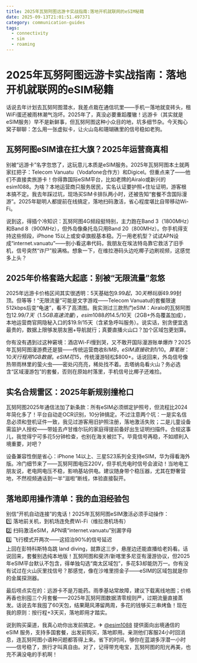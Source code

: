 ```yaml
---
title: 2025年瓦努阿图远游卡实战指南:落地开机就联网的eSIM秘籍
date: 2025-09-13T21:01:51.497371
category: communication-guides
tags:
  - connectivity
  - sim
  - roaming
---
```


# 2025年瓦努阿图远游卡实战指南：落地开机就联网的eSIM秘籍

话说去年计划去瓦努阿图潜水，我差点栽在通信坑里——手机一落地就变砖头，租WiFi蛋还被雨林潮气泡坏。2025年了，真没必要重蹈覆辙！远游卡（其实就是eSIM服务）早不是新鲜事，但瓦努阿图这种小众目的地，坑多细节杂。今天掏心窝子聊聊：怎么用一张虚拟卡，让火山岛和珊瑚礁里的信号稳如老狗。

## 瓦努阿图eSIM谁在扛大旗？2025年运营商真相

别被“远游卡”名字忽悠了，这玩意儿本质是eSIM服务。2025年瓦努阿图本土就两家扛把子：Telecom Vanuatu（Vodafone合作方）和Digicel。但重点来了——他们不直接卖旅游卡！你得靠国际eSIM平台，比如老牌的Airalo或新兴的esim1088。为啥？本地运营商只服务居民，实名认证要护照+住址证明，游客根本搞不定。我去年踩过坑，现场买SIM卡排队两小时，还被告知“套餐不含国际漫游”。2025年聪明人都提前在线搞定，落地扫码激活，省心程度堪比自带移动Wi-Fi。

说到这，得插个冷知识：瓦努阿图4G频段挺特别，主力跑在Band 3（1800MHz）和Band 8（900MHz），但外岛像桑托岛只用Band 20（800MHz）。你手机得支持这些频段，iPhone 15以上或安卓旗舰基本稳。万一用老机型？试试APN设成“internet.vanuatu”——别小看这串代码，我朋友在埃法特岛靠它救活了旧手机，信号突然“诈尸”般满格。想象一下，在维拉港码头边吃椰子边刷视频，这感觉多上头？

## 2025年价格套路大起底：别被“无限流量”忽悠

2025年远游卡价格区间其实很透明：5天基础包$9.99起，30天畅玩版$49.99封顶。但等等！“无限流量”可能是文字游戏——Telecom Vanuatu的套餐限速512kbps后变“龟速”，看不了高清图。我实测过三款热门eSIM：Airalo的瓦努阿图包$12.99/7天（1.5GB高速流量），esim1088的$14.5/10天（2GB+外岛覆盖加成），本地运营商官网隐秘入口的$19.9/15天（含紧急呼叫服务）。说实话，别贪便宜选最贵的，数据上限够发朋友圈+导航就行；真要直播火山口？加个区域包更划算。

你有没有遇到过这种窘境：酒店Wi-Fi慢到哭，又不敢开国际漫游账单爆炸？2025年瓦努阿图漫游费还是狠——传统运营商收$8/MB，eSIM直接砍到1/10。算笔账：10天行程用1GB数据，eSIM花$15，传统漫游轻松$800+。话说回来，外岛信号像热带雨林里的萤火虫——密处闪亮亮，稀处找不着。去塔纳岛看火山？务必选含“区域漫游包”的套餐，否则在原始村落里，手机信号比椰子还难捡。

## 实名合规雷区：2025年新规别撞枪口

瓦努阿图2025年通信法加了新条款：所有eSIM必须绑定护照号，但流程比2024年简化多了！平台自动走OCR识别，10分钟搞定。不过注意两个坑：一是实名信息必须和登机证件一致，我见过游客用旧护照注册，落地激活失败；二是儿童设备需监护人授权——带娃去卢甘维尔玩的家庭得提前备好出生证明扫描件。合规这事儿，我觉得宁可多花5分钟检查，也别在海关被拦下。毕竟信号再稳，不如顺利入境重要，对吧？

设备兼容性倒是省心：iPhone 14以上、三星S23系列全支持eSIM，华为得看海外版。冷门细节来了——瓦努阿图电压220V，但手机充电时信号会波动！当地电工朋友说，老电网电压不稳，影响基站供电。建议随身带个稳压器，尤其在野奢营地，不然视频通话到一半“滋啦”断线，体验直接裂开。

## 落地即用操作清单：我的血泪经验包

别信“开机自动连接”的鬼话！2025年瓦努阿图eSIM激活必须手动操作：  
1️⃣ 落地前关机，到机场连免费Wi-Fi（维拉港机场有）  
2️⃣ 扫码激活eSIM，APN填“internet.vanuatu”别漏字母  
3️⃣ 飞行模式开两次——这招治90%的信号延迟  
上回在彭特科斯特岛跳 land diving，就靠这三步，悬崖边还能直播给老妈看。话说回来，套餐别选纯本地版！瓦努阿图和斐济/新喀里多尼亚有漫游协议，但2025年eSIM平台默认不包含，得单独勾选“南太区域包”，多花$3却能防万一。你有没有试过在火山灰里找信号？那感觉，像在沙堆里捞金子——eSIM的区域包就是你的金属探测器。

最后唠点实在的：远游卡不是万能药。雨季基站常故障，建议下载离线地图；价格再香也别囤三个月套餐——2025年瓦努阿图数据清零规则严，过期流量直接蒸发。话说去年我囤了60天包，结果飓风滞留两周，多花的钱够买三串烤鱼！现在我的原则：按行程+3天买，落地即用才踏实。

说到购买渠道，我真心劝你出发前搞定。✈ [@esim1088](https://t.me/s/esim1088) 提供面向出境通信的 eSIM 服务，支持多国套餐，出发前购买，落地即用。亲测他们客服24小时回消息，连瓦努阿图小语种问题都答得上来。省下的时间，够你在蓝湖多浮潜一小时——信号稳了，旅行才叫真自由。对了，记得带充电宝，瓦努阿图的阳光再美，也充不满没电的手机啊！